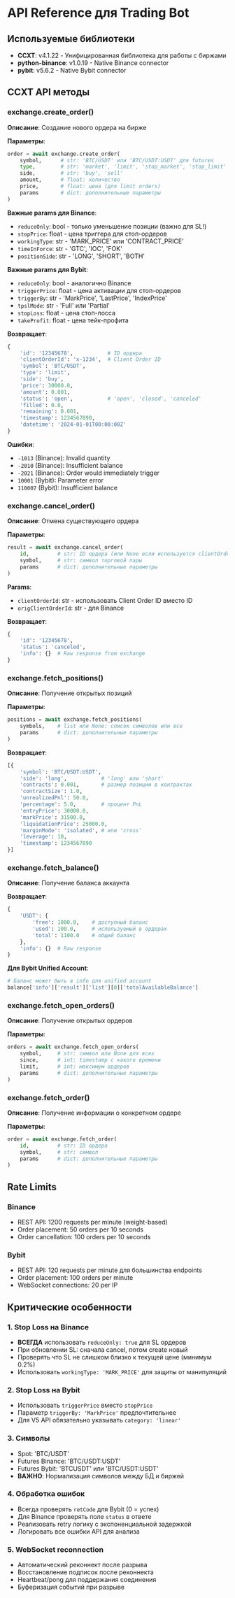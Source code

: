 # API Reference для Trading Bot

## Используемые библиотеки
- **CCXT**: v4.1.22 - Унифицированная библиотека для работы с биржами
- **python-binance**: v1.0.19 - Native Binance connector
- **pybit**: v5.6.2 - Native Bybit connector

## CCXT API методы

### exchange.create_order()
**Описание**: Создание нового ордера на бирже

**Параметры**:
```python
order = await exchange.create_order(
    symbol,      # str: 'BTC/USDT' или 'BTC/USDT:USDT' для futures
    type,        # str: 'market', 'limit', 'stop_market', 'stop_limit'
    side,        # str: 'buy', 'sell'
    amount,      # float: количество
    price,       # float: цена (для limit orders)
    params       # dict: дополнительные параметры
)
```

**Важные params для Binance**:
- `reduceOnly`: bool - только уменьшение позиции (важно для SL!)
- `stopPrice`: float - цена триггера для стоп-ордеров
- `workingType`: str - 'MARK_PRICE' или 'CONTRACT_PRICE'
- `timeInForce`: str - 'GTC', 'IOC', 'FOK'
- `positionSide`: str - 'LONG', 'SHORT', 'BOTH'

**Важные params для Bybit**:
- `reduceOnly`: bool - аналогично Binance
- `triggerPrice`: float - цена активации для стоп-ордеров
- `triggerBy`: str - 'MarkPrice', 'LastPrice', 'IndexPrice'
- `tpslMode`: str - 'Full' или 'Partial'
- `stopLoss`: float - цена стоп-лосса
- `takeProfit`: float - цена тейк-профита

**Возвращает**:
```python
{
    'id': '12345678',           # ID ордера
    'clientOrderId': 'x-1234',  # Client Order ID
    'symbol': 'BTC/USDT',
    'type': 'limit',
    'side': 'buy',
    'price': 30000.0,
    'amount': 0.001,
    'status': 'open',           # 'open', 'closed', 'canceled'
    'filled': 0.0,
    'remaining': 0.001,
    'timestamp': 1234567890,
    'datetime': '2024-01-01T00:00:00Z'
}
```

**Ошибки**:
- `-1013` (Binance): Invalid quantity
- `-2010` (Binance): Insufficient balance
- `-2021` (Binance): Order would immediately trigger
- `10001` (Bybit): Parameter error
- `110007` (Bybit): Insufficient balance

### exchange.cancel_order()
**Описание**: Отмена существующего ордера

**Параметры**:
```python
result = await exchange.cancel_order(
    id,         # str: ID ордера (или None если используется clientOrderId)
    symbol,     # str: символ торговой пары
    params      # dict: дополнительные параметры
)
```

**Params**:
- `clientOrderId`: str - использовать Client Order ID вместо ID
- `origClientOrderId`: str - для Binance

**Возвращает**:
```python
{
    'id': '12345678',
    'status': 'canceled',
    'info': {}  # Raw response from exchange
}
```

### exchange.fetch_positions()
**Описание**: Получение открытых позиций

**Параметры**:
```python
positions = await exchange.fetch_positions(
    symbols,    # list или None: список символов или все
    params      # dict: дополнительные параметры
)
```

**Возвращает**:
```python
[{
    'symbol': 'BTC/USDT:USDT',
    'side': 'long',           # 'long' или 'short'
    'contracts': 0.001,       # размер позиции в контрактах
    'contractSize': 1.0,
    'unrealizedPnl': 50.0,
    'percentage': 5.0,        # процент PnL
    'entryPrice': 30000.0,
    'markPrice': 31500.0,
    'liquidationPrice': 25000.0,
    'marginMode': 'isolated', # или 'cross'
    'leverage': 10,
    'timestamp': 1234567890
}]
```

### exchange.fetch_balance()
**Описание**: Получение баланса аккаунта

**Возвращает**:
```python
{
    'USDT': {
        'free': 1000.0,    # доступный баланс
        'used': 100.0,     # используемый в ордерах
        'total': 1100.0    # общий баланс
    },
    'info': {}  # Raw response
}
```

**Для Bybit Unified Account**:
```python
# Баланс может быть в info для unified account
balance['info']['result']['list'][0]['totalAvailableBalance']
```

### exchange.fetch_open_orders()
**Описание**: Получение открытых ордеров

**Параметры**:
```python
orders = await exchange.fetch_open_orders(
    symbol,     # str: символ или None для всех
    since,      # int: timestamp с какого времени
    limit,      # int: максимум ордеров
    params      # dict: дополнительные параметры
)
```

### exchange.fetch_order()
**Описание**: Получение информации о конкретном ордере

**Параметры**:
```python
order = await exchange.fetch_order(
    id,         # str: ID ордера
    symbol,     # str: символ
    params      # dict: дополнительные параметры
)
```

## Rate Limits

### Binance
- REST API: 1200 requests per minute (weight-based)
- Order placement: 50 orders per 10 seconds
- Order cancellation: 100 orders per 10 seconds

### Bybit
- REST API: 120 requests per minute для большинства endpoints
- Order placement: 100 orders per minute
- WebSocket connections: 20 per IP

## Критические особенности

### 1. Stop Loss на Binance
- **ВСЕГДА** использовать `reduceOnly: true` для SL ордеров
- При обновлении SL: сначала cancel, потом create новый
- Проверять что SL не слишком близко к текущей цене (минимум 0.2%)
- Использовать `workingType: 'MARK_PRICE'` для защиты от манипуляций

### 2. Stop Loss на Bybit
- Использовать `triggerPrice` вместо `stopPrice`
- Параметр `triggerBy: 'MarkPrice'` предпочтительнее
- Для V5 API обязательно указывать `category: 'linear'`

### 3. Символы
- Spot: 'BTC/USDT'
- Futures Binance: 'BTC/USDT:USDT'
- Futures Bybit: 'BTCUSDT' или 'BTC/USDT:USDT'
- **ВАЖНО**: Нормализация символов между БД и биржей

### 4. Обработка ошибок
- Всегда проверять `retCode` для Bybit (0 = успех)
- Для Binance проверять поле `status` в ответе
- Реализовать retry логику с экспоненциальной задержкой
- Логировать все ошибки API для анализа

### 5. WebSocket reconnection
- Автоматический реконнект после разрыва
- Восстановление подписок после реконнекта
- Heartbeat/pong для поддержания соединения
- Буферизация событий при разрыве